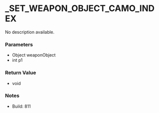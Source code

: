 # _SET_WEAPON_OBJECT_CAMO_INDEX

No description available.

### Parameters
* Object weaponObject
* int p1

### Return Value
* void

### Notes
* Build: 811

